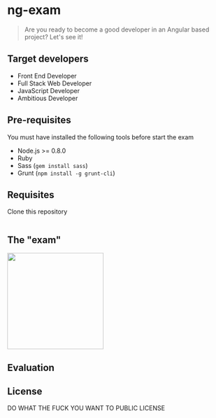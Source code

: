 # ng-exam

> Are you ready to become a good developer in an Angular based project? Let's see it!

<!--
<img src="http://oi62.tinypic.com/wa0etz.jpg" width="420" />
-->

## Target developers

- Front End Developer 
- Full Stack Web Developer
- JavaScript Developer
- Ambitious Developer

## Pre-requisites

You must have installed the following tools before start the exam

- Node.js >= 0.8.0
- Ruby
- Sass (`gem install sass`)
- Grunt (`npm install -g grunt-cli`)

## Requisites

Clone this repository
```

```


## The "exam"

<img src="http://oi58.tinypic.com/2m3r9ly.jpg" width="220" />

## Evaluation


## License

DO WHAT THE FUCK YOU WANT TO PUBLIC LICENSE
